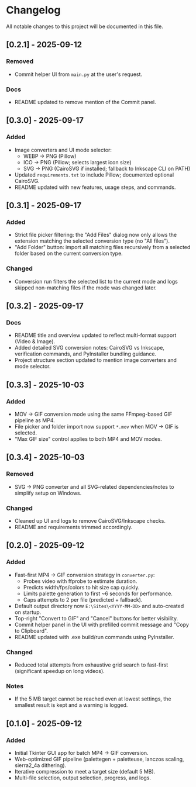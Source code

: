 # Changelog

All notable changes to this project will be documented in this file.

## [0.2.1] - 2025-09-12
### Removed
- Commit helper UI from `main.py` at the user's request.

### Docs
- README updated to remove mention of the Commit panel.

## [0.3.0] - 2025-09-17
### Added
- Image converters and UI mode selector:
  - WEBP → PNG (Pillow)
  - ICO → PNG (Pillow; selects largest icon size)
  - SVG → PNG (CairoSVG if installed; fallback to Inkscape CLI on PATH)
- Updated `requirements.txt` to include Pillow; documented optional CairoSVG.
- README updated with new features, usage steps, and commands.

## [0.3.1] - 2025-09-17
### Added
- Strict file picker filtering: the "Add Files" dialog now only allows the extension matching the selected conversion type (no "All files").
- "Add Folder" button: import all matching files recursively from a selected folder based on the current conversion type.

### Changed
- Conversion run filters the selected list to the current mode and logs skipped non-matching files if the mode was changed later.

## [0.3.2] - 2025-09-17
### Docs
- README title and overview updated to reflect multi-format support (Video & Image).
- Added detailed SVG conversion notes: CairoSVG vs Inkscape, verification commands, and PyInstaller bundling guidance.
- Project structure section updated to mention image converters and mode selector.

## [0.3.3] - 2025-10-03
### Added
- MOV -> GIF conversion mode using the same FFmpeg-based GIF pipeline as MP4.
- File picker and folder import now support `*.mov` when MOV -> GIF is selected.
- "Max GIF size" control applies to both MP4 and MOV modes.

## [0.3.4] - 2025-10-03
### Removed
- SVG -> PNG converter and all SVG-related dependencies/notes to simplify setup on Windows.

### Changed
- Cleaned up UI and logs to remove CairoSVG/Inkscape checks.
- README and requirements trimmed accordingly.

## [0.2.0] - 2025-09-12
### Added
- Fast-first MP4 → GIF conversion strategy in `converter.py`:
  - Probes video with ffprobe to estimate duration.
  - Predicts width/fps/colors to hit size cap quickly.
  - Limits palette generation to first ~6 seconds for performance.
  - Caps attempts to 2 per file (predicted + fallback).
- Default output directory now `E:\Sites\<YYYY-MM-DD>` and auto-created on startup.
- Top-right "Convert to GIF" and "Cancel" buttons for better visibility.
- Commit helper panel in the UI with prefilled commit message and "Copy to Clipboard".
- README updated with .exe build/run commands using PyInstaller.

### Changed
- Reduced total attempts from exhaustive grid search to fast-first (significant speedup on long videos).

### Notes
- If the 5 MB target cannot be reached even at lowest settings, the smallest result is kept and a warning is logged.

## [0.1.0] - 2025-09-12
### Added
- Initial Tkinter GUI app for batch MP4 → GIF conversion.
- Web-optimized GIF pipeline (palettegen + paletteuse, lanczos scaling, sierra2_4a dithering).
- Iterative compression to meet a target size (default 5 MB).
- Multi-file selection, output selection, progress, and logs.
